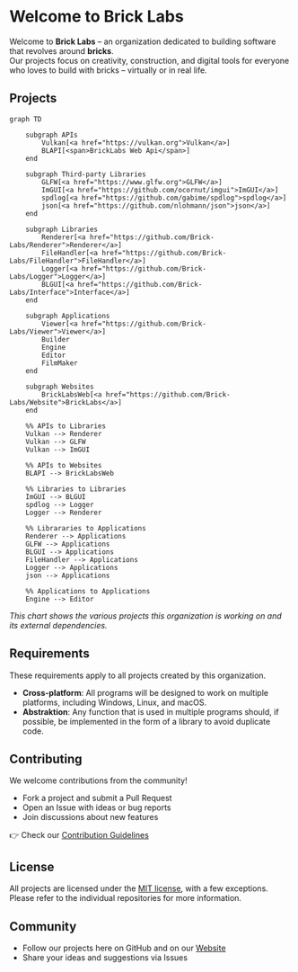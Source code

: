 # Welcome to Brick Labs
Welcome to **Brick Labs** – an organization dedicated to building software that revolves around **bricks**.  
Our projects focus on creativity, construction, and digital tools for everyone who loves to build with bricks – virtually or in real life.  

## Projects
```mermaid
graph TD
    
    subgraph APIs
        Vulkan[<a href="https://vulkan.org">Vulkan</a>]
        BLAPI[<span>BrickLabs Web Api</span>]
    end

    subgraph Third-party Libraries
        GLFW[<a href="https://www.glfw.org">GLFW</a>]
        ImGUI[<a href="https://github.com/ocornut/imgui">ImGUI</a>]
        spdlog[<a href="https://github.com/gabime/spdlog">spdlog</a>]
        json[<a href="https://github.com/nlohmann/json">json</a>]
    end

    subgraph Libraries
        Renderer[<a href="https://github.com/Brick-Labs/Renderer">Renderer</a>]
        FileHandler[<a href="https://github.com/Brick-Labs/FileHandler">FileHandler</a>]
        Logger[<a href="https://github.com/Brick-Labs/Logger">Logger</a>]
        BLGUI[<a href="https://github.com/Brick-Labs/Interface">Interface</a>]
    end

    subgraph Applications
        Viewer[<a href="https://github.com/Brick-Labs/Viewer">Viewer</a>]
        Builder
        Engine
        Editor
        FilmMaker
    end

    subgraph Websites
        BrickLabsWeb[<a href="https://github.com/Brick-Labs/Website">BrickLabs</a>]
    end

    %% APIs to Libraries
    Vulkan --> Renderer
    Vulkan --> GLFW
    Vulkan --> ImGUI

    %% APIs to Websites
    BLAPI --> BrickLabsWeb

    %% Libraries to Libraries
    ImGUI --> BLGUI
    spdlog --> Logger
    Logger --> Renderer

    %% Librararies to Applications
    Renderer --> Applications
    GLFW --> Applications
    BLGUI --> Applications 
    FileHandler --> Applications
    Logger --> Applications 
    json --> Applications 

    %% Applications to Applications
    Engine --> Editor
```
*This chart shows the various projects this organization is working on and its external dependencies.*

## Requirements 
These requirements apply to all projects created by this organization.
- **Cross-platform**: All programs will be designed to work on multiple platforms, including Windows, Linux, and macOS.
- **Abstraktion**: Any function that is used in multiple programs should, if possible, be implemented in the form of a library to avoid duplicate code.

## Contributing  
We welcome contributions from the community!  
- Fork a project and submit a Pull Request  
- Open an Issue with ideas or bug reports  
- Join discussions about new features  

👉 Check our [Contribution Guidelines](../.github/CONTRIBUTING.md) 

## License  
All projects are licensed under the [MIT license](https://opensource.org/license/mit), with a few exceptions. Please refer to the individual repositories for more information.

## Community  
- Follow our projects here on GitHub and on our [Website](https://brick-labs.org)
- Share your ideas and suggestions via Issues  
